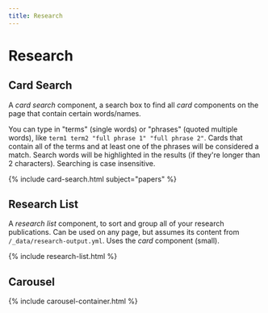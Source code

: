 ```yaml
---
title: Research
---
```


# <i class="fas fa-microscope"></i>Research

<!-- section break -->

## Card Search

A _card search_ component, a search box to find all _card_ components on the page that contain certain words/names.

You can type in "terms" (single words) or "phrases" (quoted multiple words), like `term1 term2 "full phrase 1" "full phrase 2"`.
Cards that contain all of the terms and at least one of the phrases will be considered a match.
Search words will be highlighted in the results (if they're longer than 2 characters).
Searching is case insensitive.

{% include card-search.html subject="papers" %}

<!-- section break -->

## Research List

A _research list_ component, to sort and group all of your research publications.
Can be used on any page, but assumes its content from `/_data/research-output.yml`.
Uses the _card_ component (small).

{% include research-list.html %}

## Carousel

{% include carousel-container.html %}